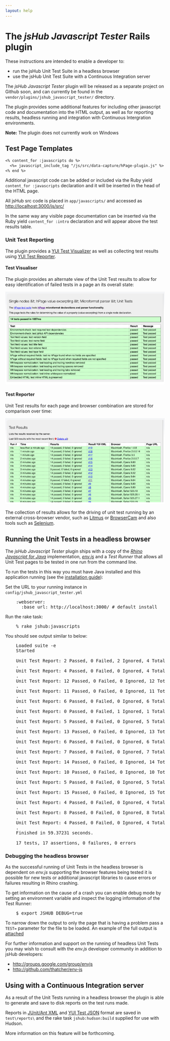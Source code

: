 ```yaml
---
layout: help
---
```


# The *jsHub Javascript Tester* Rails plugin

These instructions are intended to enable a developer to:

* run the jsHub Unit Test Suite in a headless browser
* use the jsHub Unit Test Suite with a Continuous Integration server

The *jsHub Javascript Tester* plugin will be released as a separate project on Github soon, and can currently be found in the `vendor/plugins/jshub_javascript_tester/` directory.

The plugin provides some additional features for including other javascript code and documentation into the HTML output, as well as for reporting results, headless running and integration with Continuous Intergration environments.

**Note:** The plugin does not currently work on Windows

## Test Page Templates

    <% content_for :javascripts do %>  
      <%= javascript_include_tag "/js/src/data-capture/hPage-plugin.js" %>
    <% end %>

Additional javascript code can be added or included via the Ruby yield `content_for :javascripts` declaration and it will be inserted in the head of the HTML page.

All jsHub src code is placed in `app/javascripts/` and accessed as <http://localhost:3000/js/src/>

In the same way any visible page documentation can be inserted via the Ruby yield `content_for :intro` declaration and will appear above the test results table. 

### Unit Test Reporting

The plugin provides a [YUI Test Visualizer][yt-visual] as well as collecting test results using [YUI Test Reporter][yt-report].

  [yt-visual]: http://developer.yahoo.com/yui/3/test/#viewing-results
  [yt-report]: http://developer.yahoo.com/yui/3/test/#test-reporting

#### Test Visualiser

The plugin provides an alternate view of the Unit Test results to allow for easy identification of failed tests in a page an its overall state:

![Test Visualiser](../images/screenshots/test_visualiser.png)

#### Test Reporter

Unit Test results for each page and browser combination are stored for comparison over time:

![Test Reporter](../images/screenshots/test_reporter.png)

The collection of results allows for the driving of unit test running by an external cross-browser vendor, such as [Litmus][v1] or [BrowserCam][v2] and also tools such as [Selenium][v3].

  [v1]: http://litmusapp.com/
  [v2]: http://www.browsercam.com/
  [v3]: http://seleniumhq.org/

## Running the Unit Tests in a headless browser

The *jsHub Javascript Tester* plugin ships with a copy of the *[Rhino Javascript for Java][rhino]* implementation, *[env.js][env]* and a *Test Runner* that allows all Unit Test pages to be tested in one run from the command line.

  [rhino]: http://www.mozilla.org/rhino/
  [env]: http://ejohn.org/blog/bringing-the-browser-to-the-server/
  
To run the tests in this way you must have Java installed and this application running (see the [installation guide](install.html)):

Set the URL to your running instance in `config/jshub_javascript_tester.yml`

<pre class="brush: ruby; light: true;">
    :webserver:
      :base_url: http://localhost:3000/ # default install
</pre>
      
Run the rake task:

<pre class="brush: bash; light: true;">
    % rake jshub:javascripts
</pre>

You should see output similar to below:

<pre class="brush: bash; light: true;">
    Loaded suite -e
    Started
    
    Unit Test Report: 2 Passed, 0 Failed, 2 Ignored, 4 Total tests in 18ms for form_transport/base.html.erb
    .
    Unit Test Report: 4 Passed, 0 Failed, 0 Ignored, 4 Total tests in 16ms for hub_configuration_test.html.erb
    .
    Unit Test Report: 12 Passed, 0 Failed, 0 Ignored, 12 Total tests in 52ms for hub_events_test.html.erb
    .
    Unit Test Report: 11 Passed, 0 Failed, 0 Ignored, 11 Total tests in 39ms for image_transport/api_test.html.erb
    .
    Unit Test Report: 6 Passed, 0 Failed, 0 Ignored, 6 Total tests in 22ms for image_transport/sample_get_plugin_test.html.erb
    .
    Unit Test Report: 0 Passed, 0 Failed, 1 Ignored, 1 Total tests in 9ms for library_functions_test.html.erb
    .
    Unit Test Report: 5 Passed, 0 Failed, 0 Ignored, 5 Total tests in 74ms for microformat/hAuthentication/parsing.html.erb
    .
    Unit Test Report: 13 Passed, 0 Failed, 0 Ignored, 13 Total tests in 304ms for microformat/hPage/attributes.html.erb
    .
    Unit Test Report: 6 Passed, 0 Failed, 0 Ignored, 6 Total tests in 159ms for microformat/hPage/composition.html.erb
    .
    Unit Test Report: 7 Passed, 0 Failed, 0 Ignored, 7 Total tests in 145ms for microformat/hPage/nesting.html.erb
    .
    Unit Test Report: 14 Passed, 0 Failed, 0 Ignored, 14 Total tests in 368ms for microformat/hPage/simple_nodes.html.erb
    .
    Unit Test Report: 10 Passed, 0 Failed, 0 Ignored, 10 Total tests in 216ms for microformat/hProduct/parsing_test.html.erb
    .
    Unit Test Report: 5 Passed, 0 Failed, 0 Ignored, 5 Total tests in 150ms for microformat/hPurchase/parsing.html.erb
    .
    Unit Test Report: 15 Passed, 0 Failed, 0 Ignored, 15 Total tests in 399ms for microformat/microformat_api_test.html.erb
    .
    Unit Test Report: 4 Passed, 0 Failed, 0 Ignored, 4 Total tests in 21ms for technographics/default_values.html.erb
    .
    Unit Test Report: 8 Passed, 0 Failed, 0 Ignored, 8 Total tests in 185ms for vendor/google_analytics_test.html.erb
    .
    Unit Test Report: 4 Passed, 0 Failed, 0 Ignored, 4 Total tests in 27ms for vendor/mixpanel_test.html.erb
    .
    Finished in 59.37231 seconds.
    
    17 tests, 17 assertions, 0 failures, 0 errors
</pre>

### Debugging the headless browser

As the successful running of Unit Tests in the headless browser is dependent on *env.js* supporting the browser features being tested it is possible for new tests or additional javascript libraries to cause errors or failures resulting in Rhino crashing.

To get information on the cause of a crash you can enable debug mode by setting an environment variable and inspect the logging information of the Test Runner:

<pre class="brush: bash; light: true;">
    $ export JSHUB_DEBUG=true
</pre>

To narrow down the output to only the page that is having a problem pass a `TEST=` parameter for the file to be loaded. An example of the full output is [attached](testing_debug_output.txt)
    
For further information and support on the running of headless Unit Tests you may wish to consult with the *env.js* developer community in addition to jsHub developers:

* <http://groups.google.com/group/envjs>
* <http://github.com/thatcher/env-js>

## Using with a Continuous Integration server

As a result of the Unit Tests running in a headless browser the plugin is able to generate and save to disk reports on the test runs made.

Reports in [JUnit/Ant XML][junit] and [YUI Test JSON][yt-report] format are saved in `test\reports\` and the rake task `jshub:hudson:build` supplied for use with Hudson.

More information on this feature will be forthcoming.

  [junit]: http://www.junit.org/
